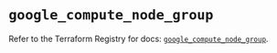# `google_compute_node_group`

Refer to the Terraform Registry for docs: [`google_compute_node_group`](https://registry.terraform.io/providers/hashicorp/google/6.39.0/docs/resources/compute_node_group).
